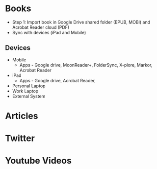 
# Books

 - Step 1: Import book in Google Drive shared folder (EPUB, MOBI) and Acrobat Reader cloud (PDF)
 - Sync with devices (iPad and Mobile)

## Devices 
- Mobile
	- Apps - Google drive, MoonReader+, FolderSync, X-plore, Markor, Acrobat Reader
- iPad
	- Apps - Google drive, Acrobat Reader, 
- Personal Laptop
- Work Laptop
- External System

# Articles

# Twitter

# Youtube Videos

<!--stackedit_data:
eyJoaXN0b3J5IjpbMTY2MDA2OTc0M119
-->